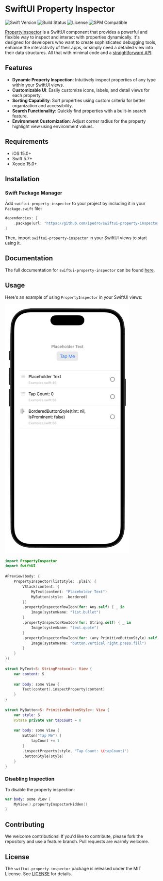 # SwiftUI Property Inspector

![Swift Version](https://img.shields.io/badge/swift-5.7-orange.svg)
![Build Status](https://img.shields.io/badge/build-passing-brightgreen.svg)
![License](https://img.shields.io/badge/License-MIT-blue.svg)
![SPM Compatible](https://img.shields.io/badge/Swift_Package_Manager-compatible-brightgreen.svg)

[PropertyInspector](https://ipedro.github.io/swiftui-property-inspector/documentation/propertyinspector/propertyinspector) is a SwiftUI component that provides a powerful and flexible way to inspect and interact with properties dynamically. It's designed for developers who want to create sophisticated debugging tools, enhance the interactivity of their apps, or simply need a detailed view into their data structures. All that with minimal code and a [straightforward API](https://ipedro.github.io/swiftui-property-inspector/documentation/propertyinspector/swiftui/view).

## Features

- **Dynamic Property Inspection**: Intuitively inspect properties of any type within your SwiftUI views.
- **Customizable UI**: Easily customize icons, labels, and detail views for each property.
- **Sorting Capability**: Sort properties using custom criteria for better organization and accessibility.
- **Search Functionality**: Quickly find properties with a built-in search feature.
- **Environment Customization**: Adjust corner radius for the property highlight view using environment values.

## Requirements

- iOS 15.0+
- Swift 5.7+
- Xcode 15.0+

## Installation

### Swift Package Manager

Add `swiftui-property-inspector` to your project by including it in your `Package.swift` file:

```swift
dependencies: [
    .package(url: "https://github.com/ipedro/swiftui-property-inspector", .upToNextMajor(from: "1.0.0"))
]
```

Then, import `swiftui-property-inspector` in your SwiftUI views to start using it.

## Documentation

The full documentation for `swiftui-property-inspector` can be found [here](https://ipedro.github.io/swiftui-property-inspector/documentation/propertyinspector/).

## Usage

Here's an example of using `PropertyInspector` in your SwiftUI views:

![SwiftUI PropertyInspector plain list style example](Docs/swiftui-property-inspector-plain-list-example.png)

```swift
import PropertyInspector
import SwiftUI

#Preview(body: {
    PropertyInspector(listStyle: .plain) {
        VStack(content: {
            MyText(content: "Placeholder Text")
            MyButton(style: .bordered)
        })
        .propertyInspectorRowIcon(for: Any.self) { _ in
            Image(systemName: "list.bullet")
        }
        .propertyInspectorRowIcon(for: String.self) { _ in
            Image(systemName: "text.quote")
        }
        .propertyInspectorRowIcon(for: (any PrimitiveButtonStyle).self) { _ in
            Image(systemName: "button.vertical.right.press.fill")
        }
    }
})

struct MyText<S: StringProtocol>: View {
    var content: S

    var body: some View {
        Text(content).inspectProperty(content)
    }
}

struct MyButton<S: PrimitiveButtonStyle>: View {
    var style: S
    @State private var tapCount = 0

    var body: some View {
        Button("Tap Me") {
            tapCount += 1
        }
        .inspectProperty(style, "Tap Count: \(tapCount)")
        .buttonStyle(style)
    }
}

```

### Disabling Inspection

To disable the property inspection:

```swift
var body: some View {
    MyView().propertyInspectorHidden()
}
```

## Contributing

We welcome contributions! If you'd like to contribute, please fork the repository and use a feature branch. Pull requests are warmly welcome.

## License

The `swiftui-property-inspector` package is released under the MIT License. See [LICENSE](LICENSE) for details.
